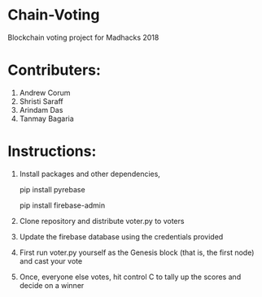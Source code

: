 # Chain-Voting
Blockchain voting project for Madhacks 2018

# Contributers:
1. Andrew Corum
2. Shristi Saraff
3. Arindam Das
4. Tanmay Bagaria

# Instructions:
1. Install packages and other dependencies,

   pip install pyrebase
             
   pip install firebase-admin
             
2. Clone repository and distribute voter.py to voters

3. Update the firebase database using the credentials provided

4. First run voter.py yourself as the Genesis block (that is, the first node) and cast your vote

5. Once, everyone else votes, hit control C to tally up the scores and decide on a winner
             
